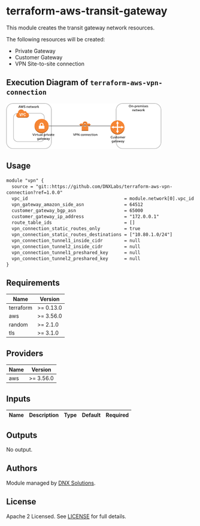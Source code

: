 # terraform-aws-transit-gateway

This module creates the transit gateway network resources.

The following resources will be created:
 - Private Gateway
 - Customer Gateway 
 - VPN Site-to-site connection


## Execution Diagram of `terraform-aws-vpn-connection`
![](_docs/assets/vpn.png)

## Usage

```hcl
module "vpn" {
  source = "git::https://github.com/DNXLabs/terraform-aws-vpn-connection?ref=1.0.0"
  vpc_id                                    = module.network[0].vpc_id
  vpn_gateway_amazon_side_asn               = 64512
  customer_gateway_bgp_asn                  = 65000
  customer_gateway_ip_address               = "172.0.0.1"
  route_table_ids                           = []
  vpn_connection_static_routes_only         = true
  vpn_connection_static_routes_destinations = ["10.80.1.0/24"]
  vpn_connection_tunnel1_inside_cidr        = null
  vpn_connection_tunnel2_inside_cidr        = null
  vpn_connection_tunnel1_preshared_key      = null
  vpn_connection_tunnel2_preshared_key      = null
}
```

<!--- BEGIN_TF_DOCS --->

## Requirements

| Name | Version |
|------|---------|
| terraform | >= 0.13.0 |
| aws | >= 3.56.0 |
| random | >= 2.1.0 |
| tls | >= 3.1.0 |

## Providers

| Name | Version |
|------|---------|
| aws | >= 3.56.0 |

## Inputs

| Name | Description | Type | Default | Required |
|------|-------------|------|---------|:--------:|


## Outputs

No output.

<!--- END_TF_DOCS --->

## Authors

Module managed by [DNX Solutions](https://github.com/DNXLabs).

## License

Apache 2 Licensed. See [LICENSE](https://github.com/DNXLabs/terraform-aws-vpn-connection/blob/master/LICENSE) for full details.
